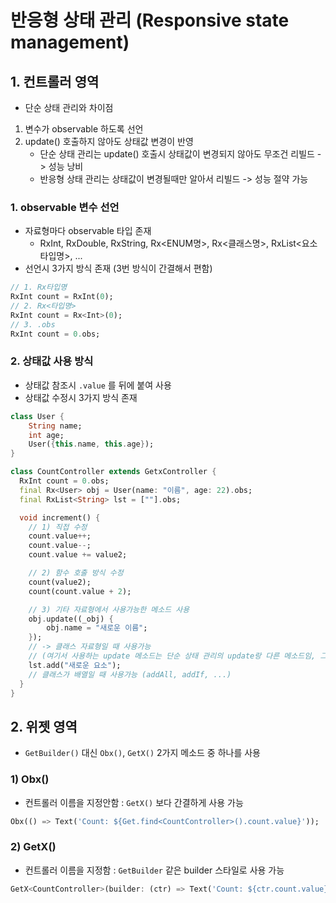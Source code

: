 # 반응형 상태 관리 (Responsive state management)

## 1. 컨트롤러 영역

- 단순 상태 관리와 차이점
1. 변수가 observable 하도록 선언
2. update() 호출하지 않아도 상태값 변경이 반영
   - 단순 상태 관리는 update() 호출시 상태값이 변경되지 않아도 무조건 리빌드 -> 성능 낭비
   - 반응형 상태 관리는 상태값이 변경될때만 알아서 리빌드 -> 성능 절약 가능


### 1. observable 변수 선언

- 자료형마다 observable 타입 존재
  - RxInt, RxDouble, RxString, Rx<ENUM명>, Rx<클래스명>, RxList<요소타입명>, ...
- 선언시 3가지 방식 존재 (3번 방식이 간결해서 편함)

```dart
// 1. Rx타입명
RxInt count = RxInt(0);
// 2. Rx<타입명>
RxInt count = Rx<Int>(0);
// 3. .obs
RxInt count = 0.obs;
```

### 2. 상태값 사용 방식

- 상태값 참조시 `.value` 를 뒤에 붙여 사용
- 상태값 수정시 3가지 방식 존재

```dart
class User {
    String name;
    int age;
    User({this.name, this.age});
}

class CountController extends GetxController {
  RxInt count = 0.obs;
  final Rx<User> obj = User(name: "이름", age: 22).obs;
  final RxList<String> lst = [""].obs;

  void increment() {
    // 1) 직접 수정
    count.value++;
    count.value--;
    count.value += value2;

    // 2) 함수 호출 방식 수정
    count(value2);
    count(count.value + 2);

    // 3) 기타 자료형에서 사용가능한 메소드 사용
    obj.update((_obj) {
        obj.name = "새로운 이름";
    });     
    // -> 클래스 자료형일 때 사용가능
    // (여기서 사용하는 update 메소드는 단순 상태 관리의 update랑 다른 메소드임, 그냥 객체 일부 속성만 수정하는 메소드)
    lst.add("새로운 요소"); 
    // 클래스가 배열일 때 사용가능 (addAll, addIf, ...)
  }
}
```

## 2. 위젯 영역

- `GetBuilder()` 대신 `Obx()`, `GetX()` 2가지 메소드 중 하나를 사용

### 1) Obx()

- 컨트롤러 이름을 지정안함 : `GetX()` 보다 간결하게 사용 가능
```dart
Obx(() => Text('Count: ${Get.find<CountController>().count.value}'));
```

### 2) GetX()

- 컨트롤러 이름을 지정함 : `GetBuilder` 같은 builder 스타일로 사용 가능
```dart
GetX<CountController>(builder: (ctr) => Text('Count: ${ctr.count.value}'));
```
